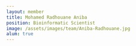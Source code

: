```yaml
---
layout: member
title: Mohamed Radhouane Aniba
position: Bioinformatic Scientist
image: /assets/images/team/Aniba-Radhouane.jpg
alum: true
---
```

